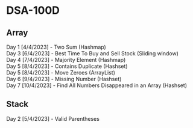 # DSA-100D

## Array
Day 1 [4/4/2023] - Two Sum (Hashmap)<br>
Day 3 [6/4/2023] - Best Time To Buy and Sell Stock (Sliding window)<br>
Day 4 [7/4/2023] - Majority Element (Hashmap)<br>
Day 5 [8/4/2023] - Contains Duplicate (Hashset)<br>
Day 5 [8/4/2023] - Move Zeroes (ArrayList)<br>
Day 6 [9/4/2023] - Missing Number (Hashset)<br>
Day 7 [10/4/2023] - Find All Numbers Disappeared in an Array (Hashset)<br>

## Stack
Day 2 [5/4/2023] - Valid Parentheses<br>

